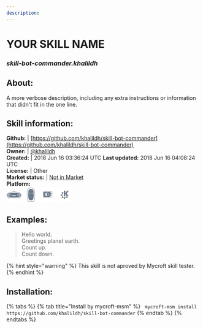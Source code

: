 ```yaml
---    
description:   
---    
```

# YOUR SKILL NAME  
### _skill-bot-commander.khalildh_  
## About:  
A more verbose description, including any extra instructions or
information that didn't fit in the one line.

## Skill information:  
**Github:** | [https://github.com/khalildh/skill-bot-commander](https://github.com/khalildh/skill-bot-commander)  
**Owner:** | [@khalildh](https://github.com/khalildh)  
**Created:** | 2018 Jun 16 03:36:24 UTC  **Last updated:** 2018 Jun 16 04:08:24 UTC  
**License:** | Other  
**Market status:** | [Not in Market](https://market.mycroft.ai/skill/)  
**Platform:**  
 ![](../.gitbook/assets/mark-1-icon.png)  ![](../.gitbook/assets/mark-2-icon.png)  ![](../.gitbook/assets/picroft-icon.png)  ![](../.gitbook/assets/kde.png)   
## Examples:  
> Hello world.  
> Greetings planet earth.  
> Count up.  
> Count down.  
  
{% hint style="warning" %}
This skill is not aproved by Mycroft skill tester.
{% endhint %}
    
## Installation:  
{% tabs %}
{% tab title="Install by mycroft-msm" %}
``` mycroft-msm install https://github.com/khalildh/skill-bot-commander```
{% endtab %}
  {% endtabs %}
  